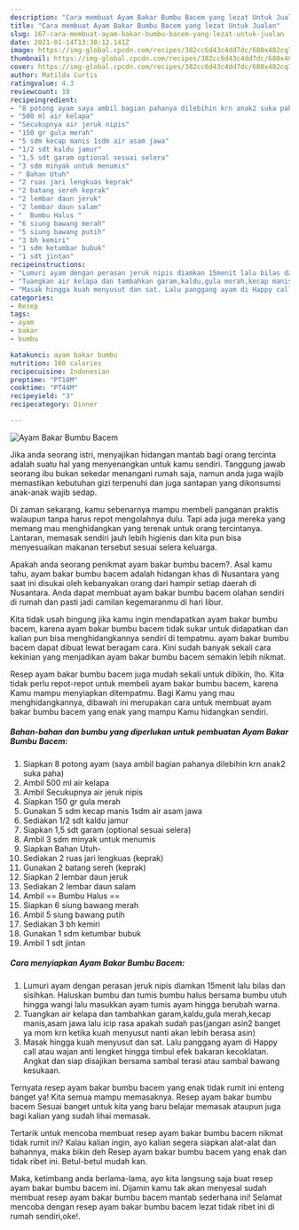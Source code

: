 ```yaml
---
description: "Cara membuat Ayam Bakar Bumbu Bacem yang lezat Untuk Jualan"
title: "Cara membuat Ayam Bakar Bumbu Bacem yang lezat Untuk Jualan"
slug: 167-cara-membuat-ayam-bakar-bumbu-bacem-yang-lezat-untuk-jualan
date: 2021-01-14T13:38:12.141Z
image: https://img-global.cpcdn.com/recipes/382cc6d43c4dd7dc/680x482cq70/ayam-bakar-bumbu-bacem-foto-resep-utama.jpg
thumbnail: https://img-global.cpcdn.com/recipes/382cc6d43c4dd7dc/680x482cq70/ayam-bakar-bumbu-bacem-foto-resep-utama.jpg
cover: https://img-global.cpcdn.com/recipes/382cc6d43c4dd7dc/680x482cq70/ayam-bakar-bumbu-bacem-foto-resep-utama.jpg
author: Matilda Curtis
ratingvalue: 4.3
reviewcount: 10
recipeingredient:
- "8 potong ayam saya ambil bagian pahanya dilebihin krn anak2 suka paha"
- "500 ml air kelapa"
- "Secukupnya air jeruk nipis"
- "150 gr gula merah"
- "5 sdm kecap manis 1sdm air asam jawa"
- "1/2 sdt kaldu jamur"
- "1,5 sdt garam optional sesuai selera"
- "3 sdm minyak untuk menumis"
- " Bahan Utuh"
- "2 ruas jari lengkuas keprak"
- "2 batang sereh keprak"
- "2 lembar daun jeruk"
- "2 lembar daun salam"
- "  Bumbu Halus "
- "6 siung bawang merah"
- "5 siung bawang putih"
- "3 bh kemiri"
- "1 sdm ketumbar bubuk"
- "1 sdt jintan"
recipeinstructions:
- "Lumuri ayam dengan perasan jeruk nipis diamkan 15menit lalu bilas dan sisihkan. Haluskan bumbu dan tumis bumbu halus bersama bumbu utuh hingga wangi lalu masukkan ayam tumis ayam hingga berubah warna."
- "Tuangkan air kelapa dan tambahkan garam,kaldu,gula merah,kecap manis,asam jawa lalu icip rasa apakah sudah pas(jangan asin2 banget ya mom krn ketika kuah menyusut nanti akan lebih berasa asin)"
- "Masak hingga kuah menyusut dan sat. Lalu panggang ayam di Happy call atau wajan anti lengket hingga timbul efek bakaran kecoklatan. Angkat dan siap disajikan bersama sambal terasi atau sambal bawang kesukaan."
categories:
- Resep
tags:
- ayam
- bakar
- bumbu

katakunci: ayam bakar bumbu 
nutrition: 160 calories
recipecuisine: Indonesian
preptime: "PT18M"
cooktime: "PT44M"
recipeyield: "3"
recipecategory: Dinner

---
```



![Ayam Bakar Bumbu Bacem](https://img-global.cpcdn.com/recipes/382cc6d43c4dd7dc/680x482cq70/ayam-bakar-bumbu-bacem-foto-resep-utama.jpg)

Jika anda seorang istri, menyajikan hidangan mantab bagi orang tercinta adalah suatu hal yang menyenangkan untuk kamu sendiri. Tanggung jawab seorang ibu bukan sekedar menangani rumah saja, namun anda juga wajib memastikan kebutuhan gizi terpenuhi dan juga santapan yang dikonsumsi anak-anak wajib sedap.

Di zaman  sekarang, kamu sebenarnya mampu membeli panganan praktis walaupun tanpa harus repot mengolahnya dulu. Tapi ada juga mereka yang memang mau menghidangkan yang terenak untuk orang tercintanya. Lantaran, memasak sendiri jauh lebih higienis dan kita pun bisa menyesuaikan makanan tersebut sesuai selera keluarga. 



Apakah anda seorang penikmat ayam bakar bumbu bacem?. Asal kamu tahu, ayam bakar bumbu bacem adalah hidangan khas di Nusantara yang saat ini disukai oleh kebanyakan orang dari hampir setiap daerah di Nusantara. Anda dapat membuat ayam bakar bumbu bacem olahan sendiri di rumah dan pasti jadi camilan kegemaranmu di hari libur.

Kita tidak usah bingung jika kamu ingin mendapatkan ayam bakar bumbu bacem, karena ayam bakar bumbu bacem tidak sukar untuk didapatkan dan kalian pun bisa menghidangkannya sendiri di tempatmu. ayam bakar bumbu bacem dapat dibuat lewat beragam cara. Kini sudah banyak sekali cara kekinian yang menjadikan ayam bakar bumbu bacem semakin lebih nikmat.

Resep ayam bakar bumbu bacem juga mudah sekali untuk dibikin, lho. Kita tidak perlu repot-repot untuk membeli ayam bakar bumbu bacem, karena Kamu mampu menyiapkan ditempatmu. Bagi Kamu yang mau menghidangkannya, dibawah ini merupakan cara untuk membuat ayam bakar bumbu bacem yang enak yang mampu Kamu hidangkan sendiri.

<!--inarticleads1-->

##### Bahan-bahan dan bumbu yang diperlukan untuk pembuatan Ayam Bakar Bumbu Bacem:

1. Siapkan 8 potong ayam (saya ambil bagian pahanya dilebihin krn anak2 suka paha)
1. Ambil 500 ml air kelapa
1. Ambil Secukupnya air jeruk nipis
1. Siapkan 150 gr gula merah
1. Gunakan 5 sdm kecap manis 1sdm air asam jawa
1. Sediakan 1/2 sdt kaldu jamur
1. Siapkan 1,5 sdt garam (optional sesuai selera)
1. Ambil 3 sdm minyak untuk menumis
1. Siapkan  Bahan Utuh-
1. Sediakan 2 ruas jari lengkuas (keprak)
1. Gunakan 2 batang sereh (keprak)
1. Siapkan 2 lembar daun jeruk
1. Sediakan 2 lembar daun salam
1. Ambil  == Bumbu Halus ==
1. Siapkan 6 siung bawang merah
1. Ambil 5 siung bawang putih
1. Sediakan 3 bh kemiri
1. Gunakan 1 sdm ketumbar bubuk
1. Ambil 1 sdt jintan




<!--inarticleads2-->

##### Cara menyiapkan Ayam Bakar Bumbu Bacem:

1. Lumuri ayam dengan perasan jeruk nipis diamkan 15menit lalu bilas dan sisihkan. Haluskan bumbu dan tumis bumbu halus bersama bumbu utuh hingga wangi lalu masukkan ayam tumis ayam hingga berubah warna.
1. Tuangkan air kelapa dan tambahkan garam,kaldu,gula merah,kecap manis,asam jawa lalu icip rasa apakah sudah pas(jangan asin2 banget ya mom krn ketika kuah menyusut nanti akan lebih berasa asin)
1. Masak hingga kuah menyusut dan sat. Lalu panggang ayam di Happy call atau wajan anti lengket hingga timbul efek bakaran kecoklatan. Angkat dan siap disajikan bersama sambal terasi atau sambal bawang kesukaan.




Ternyata resep ayam bakar bumbu bacem yang enak tidak rumit ini enteng banget ya! Kita semua mampu memasaknya. Resep ayam bakar bumbu bacem Sesuai banget untuk kita yang baru belajar memasak ataupun juga bagi kalian yang sudah lihai memasak.

Tertarik untuk mencoba membuat resep ayam bakar bumbu bacem nikmat tidak rumit ini? Kalau kalian ingin, ayo kalian segera siapkan alat-alat dan bahannya, maka bikin deh Resep ayam bakar bumbu bacem yang enak dan tidak ribet ini. Betul-betul mudah kan. 

Maka, ketimbang anda berlama-lama, ayo kita langsung saja buat resep ayam bakar bumbu bacem ini. Dijamin kamu tak akan menyesal sudah membuat resep ayam bakar bumbu bacem mantab sederhana ini! Selamat mencoba dengan resep ayam bakar bumbu bacem lezat tidak ribet ini di rumah sendiri,oke!.

